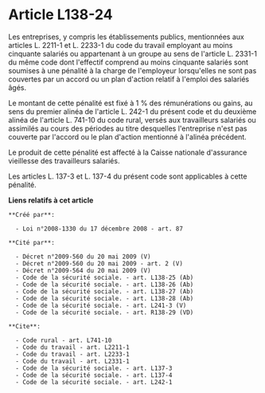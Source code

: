 # Article L138-24

Les entreprises, y compris les établissements publics, mentionnées aux articles L. 2211-1 et L. 2233-1 du code du travail
employant au moins cinquante salariés ou appartenant à un groupe au sens de l'article L. 2331-1 du même code dont l'effectif
comprend au moins cinquante salariés sont soumises à une pénalité à la charge de l'employeur lorsqu'elles ne sont pas
couvertes par un accord ou un plan d'action relatif à l'emploi des salariés âgés. 

Le montant de cette pénalité est fixé à 1 % des rémunérations ou gains, au sens du premier alinéa de l'article L. 242-1 du
présent code et du deuxième alinéa de l'article L. 741-10 du code rural, versés aux travailleurs salariés ou assimilés au
cours des périodes au titre desquelles l'entreprise n'est pas couverte par l'accord ou le plan d'action mentionné à l'alinéa
précédent. 

Le produit de cette pénalité est affecté à la Caisse nationale d'assurance vieillesse des travailleurs salariés. 

Les articles L. 137-3 et L. 137-4 du présent code sont applicables à cette pénalité.

**Liens relatifs à cet article**

	**Créé par**:

	  - Loi n°2008-1330 du 17 décembre 2008 - art. 87

	**Cité par**:

	  - Décret n°2009-560 du 20 mai 2009 (V)
	  - Décret n°2009-560 du 20 mai 2009 - art. 2 (V)
	  - Décret n°2009-564 du 20 mai 2009 (V)
	  - Code de la sécurité sociale. - art. L138-25 (Ab)
	  - Code de la sécurité sociale. - art. L138-26 (Ab)
	  - Code de la sécurité sociale. - art. L138-27 (Ab)
	  - Code de la sécurité sociale. - art. L138-28 (Ab)
	  - Code de la sécurité sociale. - art. L241-3 (V)
	  - Code de la sécurité sociale. - art. R138-29 (VD)

	**Cite**:

	  - Code rural - art. L741-10
	  - Code du travail - art. L2211-1
	  - Code du travail - art. L2233-1
	  - Code du travail - art. L2331-1
	  - Code de la sécurité sociale. - art. L137-3
	  - Code de la sécurité sociale. - art. L137-4
	  - Code de la sécurité sociale. - art. L242-1
